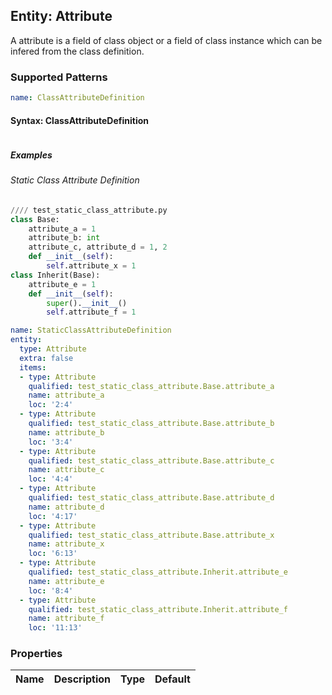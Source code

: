 ## Entity: Attribute
A attribute is a field of class object or a field of class instance which can be infered from the class definition.
### Supported Patterns
```yaml
name: ClassAttributeDefinition
```
#### Syntax: ClassAttributeDefinition

```text
```

##### Examples
###### Static Class Attribute Definition
```python
//// test_static_class_attribute.py
class Base:
    attribute_a = 1
    attribute_b: int
    attribute_c, attribute_d = 1, 2 
    def __init__(self):
        self.attribute_x = 1
class Inherit(Base):
    attribute_e = 1
    def __init__(self):
        super().__init__()        
        self.attribute_f = 1
```

```yaml
name: StaticClassAttributeDefinition
entity:
  type: Attribute
  extra: false
  items:
  - type: Attribute
    qualified: test_static_class_attribute.Base.attribute_a
    name: attribute_a
    loc: '2:4'
  - type: Attribute
    qualified: test_static_class_attribute.Base.attribute_b
    name: attribute_b
    loc: '3:4'
  - type: Attribute
    qualified: test_static_class_attribute.Base.attribute_c
    name: attribute_c
    loc: '4:4'
  - type: Attribute
    qualified: test_static_class_attribute.Base.attribute_d
    name: attribute_d
    loc: '4:17'
  - type: Attribute
    qualified: test_static_class_attribute.Base.attribute_x
    name: attribute_x
    loc: '6:13'
  - type: Attribute
    qualified: test_static_class_attribute.Inherit.attribute_e
    name: attribute_e
    loc: '8:4'
  - type: Attribute
    qualified: test_static_class_attribute.Inherit.attribute_f
    name: attribute_f
    loc: '11:13'
```

### Properties

| Name | Description | Type | Default |
|---|---|:---:|:---:|

